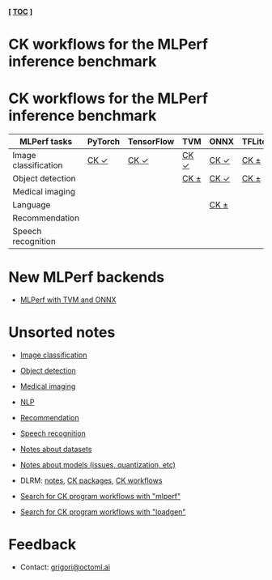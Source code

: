 **[ [TOC](../README.md) ]**


# CK workflows for the MLPerf inference benchmark


# CK workflows for the MLPerf inference benchmark

MLPerf tasks         | PyTorch | TensorFlow | TVM | ONNX | TFLite | OpenVINO | TensorRT |
--- | --- | --- | --- | --- | --- | --- | --- |
Image classification | [CK &#10003;](tasks/task-image-classification-pytorch.md) | [CK &#10003;](tasks/task-image-classification-tf.md) | [CK &#10003;](tasks/task-image-classification-tvm.md) | [CK &#10003;](tasks/task-image-classification-onnx.md) | [CK &#177;](tasks/task-image-classification-tflite.md) | [CK &#177;](tasks/task-image-classification-openvino.md) |  | 
Object detection     |  |  | [CK &#177;](tasks/task-object-detection-tvm.md) | [CK &#10003;](tasks/task-object-detection-onnx.md) | [CK &#177;](tasks/task-object-detection-tflite.md) |  | [CK &#177;](tasks/task-image-classification-tensorrt.md) | 
Medical imaging      |  |  |  |  |  |  |  | 
Language             |  |  |  | [CK &#177;](tasks/task-language-onnx.md) |  |  |  | 
Recommendation       |  |  |  |  |  |  |  | 
Speech recognition   |  |  |  |  |  |  |  | 




# New MLPerf backends

* [MLPerf with TVM and ONNX](tvm/README.md)

# Unsorted notes

* [Image classification](task-image-classification.md)
* [Object detection](task-object-detection.md)
* [Medical imaging ](task-medical-imaging.md)
* [NLP](task-nlp.md)
* [Recommendation](task-recommendation.md)
* [Speech recognition](task-speech-recognition.md)

* [Notes about datasets](../datasets/README.md)
* [Notes about models (issues, quantization, etc)](../models/notes.md)

* DLRM: [notes](dlrm.md), [CK packages](https://cknowledge.io/?q=module_uoa%3A%22program%22+AND+dlrm), [CK workflows](https://cknowledge.io/?q=module_uoa%3A%22program%22+AND+dlrm)
* [Search for CK program workflows with "mlperf"](https://cknowledge.io/?q=module_uoa%3A%22program%22+AND+mlperf)
* [Search for CK program workflows with "loadgen"](https://cknowledge.io/?q=module_uoa%3A%22program%22+AND+loadgen)

# Feedback
* Contact: grigori@octoml.ai
